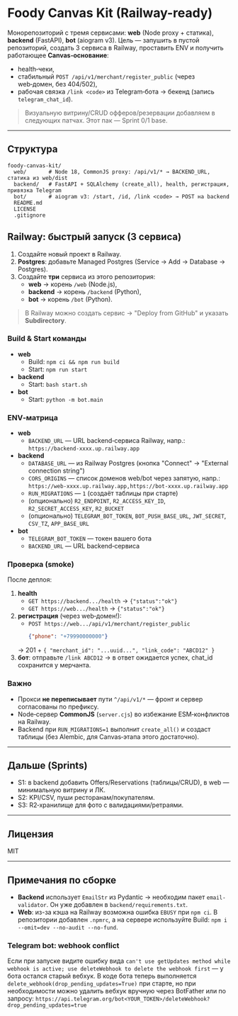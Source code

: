 # Foody Canvas Kit (Railway-ready)

Монорепозиторий с тремя сервисами: **web** (Node proxy + статика), **backend** (FastAPI), **bot** (aiogram v3).
Цель — запушить в пустой репозиторий, создать 3 сервиса в Railway, проставить ENV и получить работающее **Canvas‑основание**:
- health‑чеки,
- стабильный `POST /api/v1/merchant/register_public` (через web‑домен, без 404/502),
- рабочая связка `/link <code>` из Telegram‑бота → бекенд (запись `telegram_chat_id`).

> Визуальную витрину/CRUD офферов/резервации добавляем в следующих патчах. Этот пак — Sprint 0/1 base.

---

## Структура
```
foody-canvas-kit/
  web/       # Node 18, CommonJS proxy: /api/v1/* → BACKEND_URL, статика из web/dist
  backend/   # FastAPI + SQLAlchemy (create_all), health, регистрация, привязка Telegram
  bot/       # aiogram v3: /start, /id, /link <code> → POST на backend
  README.md
  LICENSE
  .gitignore
```

## Railway: быстрый запуск (3 сервиса)

1. Создайте новый проект в Railway.
2. **Postgres**: добавьте Managed Postgres (Service → Add → Database → Postgres).
3. Создайте **три** сервисa из этого репозитория:
   - **web** → корень `/web` (Node.js),
   - **backend** → корень `/backend` (Python),
   - **bot** → корень `/bot` (Python).

> В Railway можно создать сервис → "Deploy from GitHub" и указать **Subdirectory**.

### Build & Start команды

- **web**
  - Build: `npm ci && npm run build`
  - Start: `npm run start`
- **backend**
  - Start: `bash start.sh`
- **bot**
  - Start: `python -m bot.main`

### ENV‑матрица

- **web**
  - `BACKEND_URL` — URL backend‑сервиса Railway, напр.: `https://backend-xxxx.up.railway.app`
- **backend**
  - `DATABASE_URL` — из Railway Postgres (кнопка "Connect" → "External connection string")
  - `CORS_ORIGINS` — список доменов web/bot через запятую, напр.: `https://web-xxxx.up.railway.app,https://bot-xxxx.up.railway.app`
  - `RUN_MIGRATIONS` — `1` (создаёт таблицы при старте)
  - (опционально) `R2_ENDPOINT`, `R2_ACCESS_KEY_ID`, `R2_SECRET_ACCESS_KEY`, `R2_BUCKET`
  - (опционально) `TELEGRAM_BOT_TOKEN`, `BOT_PUSH_BASE_URL`, `JWT_SECRET`, `CSV_TZ`, `APP_BASE_URL`
- **bot**
  - `TELEGRAM_BOT_TOKEN` — токен вашего бота
  - `BACKEND_URL` — URL backend‑сервиса

### Проверка (smoke)

После деплоя:

1. **health**
   - `GET https://backend.../health` → `{"status":"ok"}`
   - `GET https://web.../health` → `{"status":"ok"}`
2. **регистрация** (через web‑домен!):
   - `POST https://web.../api/v1/merchant/register_public`
     ```json
     {"phone": "+79990000000"}
     ```
   → 201 + `{ "merchant_id": "...uuid...", "link_code": "ABCD12" }`
3. **бот**: отправьте `/link ABCD12` → в ответ ожидается успех, chat_id сохранится у мерчанта.

### Важно

- Прокси **не переписывает** пути `^/api/v1/*` — фронт и сервер согласованы по префиксу.
- Node‑сервер **CommonJS** (`server.cjs`) во избежание ESM‑конфликтов на Railway.
- Backend при `RUN_MIGRATIONS=1` выполнит `create_all()` и создаст таблицы (без Alembic, для Canvas‑этапа этого достаточно).

---

## Дальше (Sprints)

- S1: в backend добавить Offers/Reservations (таблицы/CRUD), в web — минимальную витрину и ЛК.
- S2: KPI/CSV, пуши ресторанам/покупателям.
- S3: R2‑хранилище для фото с валидациями/ретраями.

---

## Лицензия
MIT


---

## Примечания по сборке

- **Backend** использует `EmailStr` из Pydantic → необходим пакет `email-validator`. Он уже добавлен в `backend/requirements.txt`.
- **Web**: из-за кэша на Railway возможна ошибка `EBUSY` при `npm ci`. В репозитории добавлен `.npmrc`, а на сервере используйте Build: `npm i --omit=dev --no-audit --no-fund`.


### Telegram bot: webhook conflict
Если при запуске видите ошибку вида
`can't use getUpdates method while webhook is active; use deleteWebhook to delete the webhook first` —
у бота остался старый вебхук. В коде бота теперь выполняется `delete_webhook(drop_pending_updates=True)`
при старте, но при необходимости можно удалить вебхук вручную через BotFather или по запросу:
`https://api.telegram.org/bot<YOUR_TOKEN>/deleteWebhook?drop_pending_updates=true`
